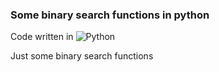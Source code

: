 ### Some binary search functions in python

Code written in ![Python](https://img.shields.io/badge/Python-%233776AB?style=flat-square&logo=python&logoColor=white)

Just some binary search functions
